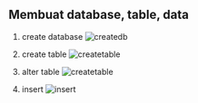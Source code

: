 ## Membuat database, table, data ##

1. create database
![createdb](https://github.com/sekarnurhidayah99/DokumentasiMagang/blob/master/02-03/createdb.PNG)

2. create table
![createtable](https://github.com/sekarnurhidayah99/DokumentasiMagang/blob/master/02-03/createtable.PNG)

3. alter table
![createtable](https://github.com/sekarnurhidayah99/DokumentasiMagang/blob/master/02-03/altertable.PNG)

4. insert
![insert](https://github.com/sekarnurhidayah99/DokumentasiMagang/blob/master/02-03/insert.PNG)
